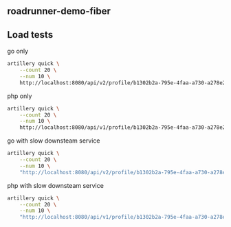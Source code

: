 ## roadrunner-demo-fiber

## Load tests

go only
```bash
artillery quick \
    --count 20 \
    --num 10 \
    http://localhost:8080/api/v2/profile/b1302b2a-795e-4faa-a730-a278e218b72b
```

php only
```bash
artillery quick \
    --count 20 \
    --num 10 \
    http://localhost:8080/api/v1/profile/b1302b2a-795e-4faa-a730-a278e218b72b
```

go with slow downsteam service
```bash
artillery quick \
    --count 20 \
    --num 10 \
    "http://localhost:8080/api/v2/profile/b1302b2a-795e-4faa-a730-a278e218b72b?include-history=true"
```

php with slow downsteam service
```bash
artillery quick \
    --count 20 \
    --num 10 \
    "http://localhost:8080/api/v1/profile/b1302b2a-795e-4faa-a730-a278e218b72b?include-history=true"
```


